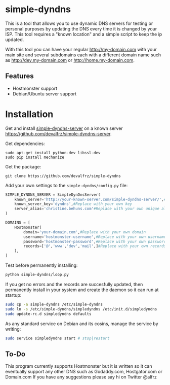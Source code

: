# simple-dyndns
This is a tool that allows you to use dynamic DNS servers for testing or personal
purposes by updating the DNS every time it is changed by your ISP. This tool requires
a "known location" and a simple script to keep the ip updated.

With this tool you can have your regular http://my-domain.com with your main site and
several subdomains each with a different domain name such as http://dev.my-domain.com or
http://home.my-domain.com.

## Features
- Hostmonster support
- Debian/Ubuntu server support

# Installation
Get and install [simple-dyndns-server](https://github.com/devalfrz/simple-dyndns-server) on a known server https://github.com/devalfrz/simple-dyndns-server.

Get dependencies:
```
sudo apt-get install python-dev libssl-dev
sudo pip install mechanize
```
Get the package:
```
git clone https://github.com/devalfrz/simple-dyndns
```
Add your own settings to the `simple-dyndns/config.py` file:
```python
SIMPLE_DYNDNS_SERVER = SimpleDynDnsServer(
    known_server='http://your-known-server.com/simple-dyndns-server/',#Replace with yor own server
    known_server_key='dyndns',#Replace with your own key
    server_alias='christine.behuns.com'#Replace with your own unique alias
)

DOMAINS = [
    Hostmonster(
        domain='your-domain.com',#Replace with your own domain
        username='hostmonster-username',#Replace with your own username
        password='hostmonster-password',#Replace with your own password
        records=['@','www','dev','mail',]#Replace with your own records
    ),
]
```
Test before permanently installing:
```bash
python simple-dyndns/loop.py
```
If you get no errors and the records are succesfully updated, then permanently
install in your system and create the daemon so it can run at startup:
```bash
sudo cp -a simple-dyndns /etc/simple-dyndns
sudo ln -s /etc/simple-dyndns/simpledyndns /etc/init.d/simpledyndns
sudo update-rc.d simpledyndns defaults
```
As any standard service on Debian and its cosins, manage the service by writing:
```bash
sudo service simpledyndns start # stop|restart
```

## To-Do
This program currently supports Hostmonster but it is written so it can eventually
support any other DNS such as Godaddy.com, Hostgator.com or Domain.com
If you have any suggestions please say hi on Twitter @alfrz
